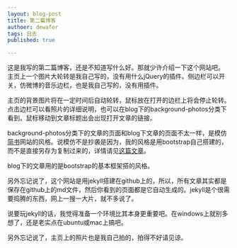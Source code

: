 ```yaml
---
layout: blog-post
title: 第二篇博客
authoer: dewafer
tags: 日志
published: true

---
```


这是我写的第二篇博客，还是不知道写什么好。那就少许介绍一下这个网站吧。
主页上一个图片大轮转是我自己写的，没有用什么jQuery的插件。侧边栏可以开关，仿微博的音乐边栏，也是我自己写的，没有用插件。


主页的背景图片将在一定时间后自动轮转，鼠标放在打开的边栏上将会停止轮转。点击边栏可以看照片的详细说明，也可以在blog下的background-photos分类下看到。鼠标移动到文章标题出会出现打开文章的链接。


background-photos分类下的文章的页面和blog下文章的页面不太一样，是模仿[简书](http://www.jianshu.com)网站的风格。说模仿不是抄袭是因为，我的风格是用bootstrap自己搭建的，而不是直接另存为复制过来的，详情请见[这篇文章](http://www.jianshu.com/p/2e3eab70eefe)。


blog下的文章用的是bootstrap的基本框架搭的风格。


另外忘记说了，这个网站是用jekyll搭建在github上的，所以，所有文章其实都是保存在github上的md文件，然后你看到的页面都是它自动生成的。jekyll是个很需要捣腾的东西，网上一搜一大片，就不多说了。


说要玩jekyll的话，我觉得准备一个环境比其本身更重要吧。在windows上就别多想了，还是老实点在ubuntu或mac上搞吧。


另外忘记说了，主页上的照片也是我自己拍的，拍得不好请见谅。